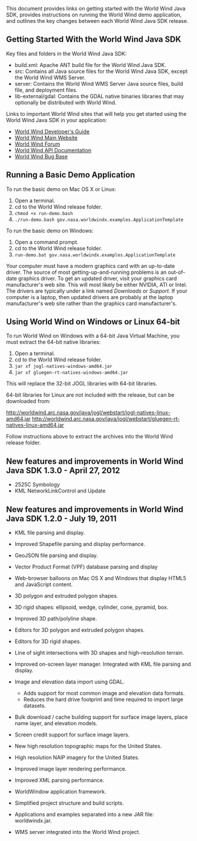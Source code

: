 This document provides links on getting started with the World Wind Java SDK, provides instructions on running the
World Wind demo application, and outlines the key changes between each World Wind Java SDK release.

Getting Started With the World Wind Java SDK
--------------------------------------------

Key files and folders in the World Wind Java SDK:
* build.xml: Apache ANT build file for the World Wind Java SDK.
* src: Contains all Java source files for the World Wind Java SDK, except the World Wind WMS Server.
* server: Contains the World Wind WMS Server Java source files, build file, and deployment files.
* lib-external/gdal: Contains the GDAL native binaries libraries that may optionally be distributed with World Wind.

Links to important World Wind sites that will help you get started using the World Wind Java SDK in your
application:

* [World Wind Developer's Guide](http://goworldwind.org/)
* [World Wind Main Website](http://worldwind.arc.nasa.gov/java/)
* [World Wind Forum](http://forum.worldwindcentral.com/forumdisplay.php?f=37)
* [World Wind API Documentation](http://builds.worldwind.arc.nasa.gov/worldwind-releases/1.3/docs/api/index.html)
* [World Wind Bug Base](http://issues.worldwind.arc.nasa.gov/secure/IssueNavigator.jspa?reset=true&pid=10021&status=1)


Running a Basic Demo Application
--------------------------------

To run the basic demo on Mac OS X or Linux:
1. Open a terminal.
2. cd to the World Wind release folder.
3. `chmod +x run-demo.bash`
4. `./run-demo.bash gov.nasa.worldwindx.examples.ApplicationTemplate`

To run the basic demo on Windows:
1. Open a command prompt.
2. cd to the World Wind release folder.
3. `run-demo.bat gov.nasa.worldwindx.examples.ApplicationTemplate`

Your computer must have a modern graphics card with an up-to-date driver.  The source of most getting-up-and-running
problems is an out-of-date graphics driver. To get an updated driver, visit your graphics card manufacturer's web site.
This will most likely be either NVIDIA, ATI or Intel. The drivers are typically under a link named _Downloads_ or
_Support_. If your computer is a laptop, then updated drivers are probably at the laptop manufacturer's web site rather
than the graphics card manufacturer's.

Using World Wind on Windows or Linux 64-bit
-------------------------------------------

To run World Wind on Windows with a 64-bit Java Virtual Machine, you must extract the 64-bit native libraries:
1. Open a terminal.
2. cd to the World Wind release folder.
3. `jar xf jogl-natives-windows-amd64.jar`
4. `jar xf gluegen-rt-natives-windows-amd64.jar`

This will replace the 32-bit JOGL libraries with 64-bit libraries.

64-bit libraries for Linux are not included with the release, but can be downloaded from:

http://worldwind.arc.nasa.gov/java/jogl/webstart/jogl-natives-linux-amd64.jar
http://worldwind.arc.nasa.gov/java/jogl/webstart/gluegen-rt-natives-linux-amd64.jar

Follow instructions above to extract the archives into the World Wind release folder.

New features and improvements in World Wind Java SDK 1.3.0 - April 27, 2012
---------------------------------------------------------------------------
* 2525C Symbology
* KML NetworkLinkControl and Update

New features and improvements in World Wind Java SDK 1.2.0 - July 19, 2011
--------------------------------------------------------------------------

* KML file parsing and display.
* Improved Shapefile parsing and display performance.
* GeoJSON file parsing and display.
* Vector Product Format (VPF) database parsing and display

* Web-browser balloons on Mac OS X and Windows that display HTML5 and JavaScript content.
* 3D polygon and extruded polygon shapes.
* 3D rigid shapes: ellipsoid, wedge, cylinder, cone, pyramid, box.
* Improved 3D path/polyline shape.
* Editors for 3D polygon and extruded polygon shapes.
* Editors for 3D rigid shapes.
* Line of sight intersections with 3D shapes and high-resolution terrain.
* Improved on-screen layer manager. Integrated with KML file parsing and display.

* Image and elevation data import using GDAL.
    * Adds support for most common image and elevation data formats.
    * Reduces the hard drive footprint and time required to import large datasets.

* Bulk download / cache building support for surface image layers, place name layer, and elevation models.
* Screen credit support for surface image layers.
* New high resolution topographic maps for the United States.
* High resolution NAIP imagery for the United States.
* Improved image layer rendering performance.
* Improved XML parsing performance.

* WorldWindow application framework.
* Simplified project structure and build scripts.
* Applications and examples separated into a new JAR file: worldwindx.jar.
* WMS server integrated into the World Wind project.
